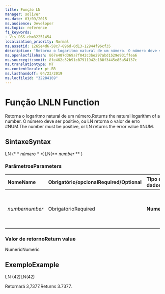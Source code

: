```yaml
---
title: Função LN
manager: soliver
ms.date: 03/09/2015
ms.audience: Developer
ms.topic: reference
f1_keywords:
- Vis_DSS.chm82251454
localization_priority: Normal
ms.assetid: 1265e4d6-58c7-896d-0d13-12944f96cf35
description: 'Retorna o logaritmo natural de um número. O número deve ser positivo, ou LN retorna o valor de erro #NUM.'
ms.openlocfilehash: 867e487d369a7f042c3be297abd1b29e931ffea6
ms.sourcegitcommit: 8fe462c32b91c87911942c188f3445e85a54137c
ms.translationtype: MT
ms.contentlocale: pt-BR
ms.lasthandoff: 04/23/2019
ms.locfileid: "32284169"
---
```

# <a name="ln-function"></a><span data-ttu-id="24a1f-104">Função LN</span><span class="sxs-lookup"><span data-stu-id="24a1f-104">LN Function</span></span>

<span data-ttu-id="24a1f-105">Retorna o logaritmo natural de um número.</span><span class="sxs-lookup"><span data-stu-id="24a1f-105">Returns the natural logarithm of a number.</span></span> <span data-ttu-id="24a1f-106">O número deve ser positivo, ou LN retorna o valor de erro #NUM.</span><span class="sxs-lookup"><span data-stu-id="24a1f-106">The number must be positive, or LN returns the error value #NUM.</span></span>
  
## <a name="syntax"></a><span data-ttu-id="24a1f-107">Sintaxe</span><span class="sxs-lookup"><span data-stu-id="24a1f-107">Syntax</span></span>

<span data-ttu-id="24a1f-108">LN (\* \* *número* \* \*)</span><span class="sxs-lookup"><span data-stu-id="24a1f-108">LN(\*\* *number* \*\* )</span></span> 
  
### <a name="parameters"></a><span data-ttu-id="24a1f-109">Parâmetros</span><span class="sxs-lookup"><span data-stu-id="24a1f-109">Parameters</span></span>

|<span data-ttu-id="24a1f-110">**Nome**</span><span class="sxs-lookup"><span data-stu-id="24a1f-110">**Name**</span></span>|<span data-ttu-id="24a1f-111">**Obrigatório/opcional**</span><span class="sxs-lookup"><span data-stu-id="24a1f-111">**Required/Optional**</span></span>|<span data-ttu-id="24a1f-112">**Tipo de dados**</span><span class="sxs-lookup"><span data-stu-id="24a1f-112">**Data Type**</span></span>|<span data-ttu-id="24a1f-113">**Descrição**</span><span class="sxs-lookup"><span data-stu-id="24a1f-113">**Description**</span></span>|
|:-----|:-----|:-----|:-----|
| <span data-ttu-id="24a1f-114">_number_</span><span class="sxs-lookup"><span data-stu-id="24a1f-114">_number_</span></span> <br/> |<span data-ttu-id="24a1f-115">Obrigatório</span><span class="sxs-lookup"><span data-stu-id="24a1f-115">Required</span></span>  <br/> |<span data-ttu-id="24a1f-116">**Numeric**</span><span class="sxs-lookup"><span data-stu-id="24a1f-116">**Numeric**</span></span> <br/> | <span data-ttu-id="24a1f-117">O número cujo logaritmo natural você deseja localizar.</span><span class="sxs-lookup"><span data-stu-id="24a1f-117">The number whose natural logarithm you want to find.</span></span>  <br/> |
   
### <a name="return-value"></a><span data-ttu-id="24a1f-118">Valor de retorno</span><span class="sxs-lookup"><span data-stu-id="24a1f-118">Return value</span></span>

<span data-ttu-id="24a1f-119">Numeric</span><span class="sxs-lookup"><span data-stu-id="24a1f-119">Numeric</span></span>
  
## <a name="example"></a><span data-ttu-id="24a1f-120">Exemplo</span><span class="sxs-lookup"><span data-stu-id="24a1f-120">Example</span></span>

<span data-ttu-id="24a1f-121">LN (42)</span><span class="sxs-lookup"><span data-stu-id="24a1f-121">LN(42)</span></span> 
  
<span data-ttu-id="24a1f-122">Retornará 3,7377.</span><span class="sxs-lookup"><span data-stu-id="24a1f-122">Returns 3.7377.</span></span> 
  

